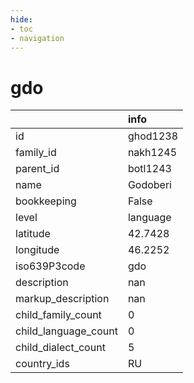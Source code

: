 ```yaml
---
hide:
- toc
- navigation
---
```

# gdo
|                      | info     |
|:---------------------|:---------|
| id                   | ghod1238 |
| family_id            | nakh1245 |
| parent_id            | botl1243 |
| name                 | Godoberi |
| bookkeeping          | False    |
| level                | language |
| latitude             | 42.7428  |
| longitude            | 46.2252  |
| iso639P3code         | gdo      |
| description          | nan      |
| markup_description   | nan      |
| child_family_count   | 0        |
| child_language_count | 0        |
| child_dialect_count  | 5        |
| country_ids          | RU       |